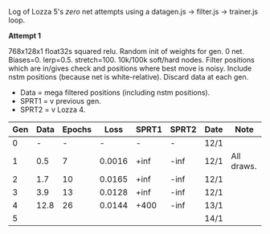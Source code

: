 Log of Lozza 5's *zero* net attempts using a datagen.js -> filter.js -> trainer.js loop.

**Attempt 1**

768x128x1 float32s squared relu. Random init of weights for gen. 0 net. Biases=0. lerp=0.5. stretch=100. 10k/100k soft/hard nodes. Filter positions which are in/gives check and positions where best move is noisy. Include nstm positions (because net is white-relative). Discard data at each gen.

- Data = mega filtered positions (including nstm positions). 
- SPRT1 = v previous gen.
- SPRT2 = v Lozza 4.

| Gen | Data | Epochs | Loss | SPRT1 | SPRT2 | Date | Note |
| --- | ---- | ------ | ---- | ----- | ----- | ---- | ---- | 
| 0  | -     | -  | -      | -    | -    | 12/1 |  |
| 1  | 0.5   | 7  | 0.0016 | +inf | -inf | 12/1 | All draws. |
| 2  | 1.7   | 10 | 0.0165 | +inf | -inf | 12/1 | |
| 3  | 3.9   | 13 | 0.0128 | +inf | -inf | 12/1 | |
| 4  | 12.8  | 26 | 0.0144 | +400 | -inf | 13/1 | |
| 5  |   |  |  |  |  | 14/1 | |


